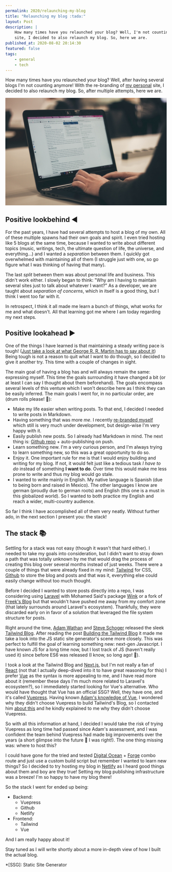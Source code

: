 ```yaml
---
permalink: 2020/relaunching-my-blog
title: "Relaunching my blog :tada:"
layout: Post
description: |
    How many times have you relaunched your blog? Well, I'm not counting anymore! With the re-branding of my personal
    site, I decided to also relaunch my blog. So, here we are.
published_at: 2020-08-02 20:14:30
featured: false
tags:
    - general
    - tech
---
```


How many times have you relaunched your blog? Well, after having several blogs I'm not counting anymore! With the
re-branding of [my personal](https://axel.pardemann.me) site, I decided to also relaunch my blog. So, after multiple
attempts, here we are.

<!-- more -->

![Writing](./writing.jpg)

## Positive lookbehind :arrow_backward:

For the past years, I have had several attempts to host a blog of my own. All of these multiple spawns had their own
goals and spirit. I even tried hosting like 5 blogs at the same time, because I wanted to write about different topics
(music, writings, tech, the ultimate question of life, the universe, and everything...) and I wanted a _separation_
between them. I quickly got overwhelmed with maintaining all of them (I struggle just with one, so go figure what I
was thinking of having that many).

The last _split_ between them was about personal life and business. This didn't work either. I slowly began to think:
"Why am I having to maintain several sites just to talk about whatever I want?" As a developer, we are taught about
_separation of concerns_, which in itself is a good thing, but I think I went too far with it.

In retrospect, I think it all made me learn a bunch of things, what works for me and what doesn't. All that learning
got me where I am today regarding my next steps.

## Positive lookahead :arrow_forward:

One of the things I have learned is that maintaining a steady writing pace is tough! ([Just take a look at what
George R. R. Martin has to say about it](https://georgerrmartin.com/notablog/2020/07/19/writing-2/)) Being tough is not
a reason to quit what I want to do though, so I decided to give it another try. This time with a couple of changes in
sight.

The main goal of having a blog has and will always remain the same: expressing myself. This time the goals surrounding
it have changed a bit (or at least I can say I thought about them beforehand). The goals encompass several levels of
this venture which I won't describe here as I think they can be easily inferred. The main goals I went for, in no
particular order, are (drum rolls please! 🥁):

- Make my life easier when writing posts. To that end, I decided I needed to write posts in Markdown.
- Having something that was more _me_. I recently [re-branded myself](https://axel.pardemann.me) which still is
very much under development, but design-wise I'm very happy with it.
- Easily publish new posts. So I already had Markdown in mind. The next thing is:
[Github repo](https://github.com/axelitus/axel.pardemann.blog) + auto-publishing on push.
- Learn something new. I'm a very curious person, and I'm always trying to learn something new, so this was a great
opportunity to do so.
- Enjoy it. One important rule for me is that I would enjoy building and writing for my blog. If not, it would felt
just like a tedious task _I have to do_ instead of something **I want to do**. Over time this would make me less prone
to write and thus my blog would go stale.
- I wanted to write mainly in English. My native language is Spanish (due to being born and raised in Mexico). The
other languages I know are german (proudly due to german roots) and English (this one is a must in this globalized
world). So I wanted to both practice my English and reach a wider, multi-country audience.

So far I think I have accomplished all of them very neatly. Without further ado, in the next section I present you:
the stack!

## The stack :books:

Settling for a stack was not easy (though it wasn't that hard either). I needed to take my goals into consideration,
but I didn't want to stray down a path that was totally unknown by me that would drag the process of creating this blog
over several months instead of just weeks. There were a couple of things that were already fixed in my mind:
[Tailwind](https://tailwindcss.com) for CSS, [Github](https://github.com) to store the blog and posts and that was it,
everything else could easily change without too much thought.

Before I decided I wanted to store posts directly into a repo, I was considering using [Laravel](https://laravel.com)
with Mohamed Said's package [Wink](https://github.com/themsaid/wink) or a fork of [Freek's Blog](https://freek.dev) but
that wouldn't have pushed me away from my comfort zone (that lately surrounds around Laravel's ecosystem). Thankfully,
they were discarded early on in favor of a solution that leveraged the file system structure for posts.

Right around the time, [Adam Wathan](https://adamwathan.me) and [Steve Schoger](https://www.steveschoger.com) released
the sleek [Tailwind Blog](https://blog.tailwindcss.com). After reading the post
[Building the Tailwind Blog](https://blog.tailwindcss.com/building-the-tailwind-blog) it made me take a look into the
JS static site generator's scene more closely. This was perfect to fulfill the goal of learning something new: next-gen
Javascript. I have known JS for a long time now, but I lost track of JS (haven't really used it) since before ES6 was
released (I know, so long ago! :date:).

I took a look at the Tailwind Blog and [Next.js](https://nextjs.org/), but I'm not really a fan of
[React](https://reactjs.org/) (not that I actually deep-dived into it to have great reasoning for this) I prefer
[Vue](https://vuejs.org) as the syntax is more appealing to me, and I have read more about it (remember these days I'm
much more related to Laravel's ecosystem?), so I immediately started looking for Vue's alternative. Who would have
thought that Vue has an official SSG? Well, they have one, and it's called [Vuepress](https://vuepress.vuejs.org).
Having known [Adam's knowledge of Vue](https://adamwathan.me/advanced-vue-component-design), I wondered why they
didn't choose Vuepress to build Tailwind's Blog, so I contacted him
[about this](https://twitter.com/axelpardemann/status/1279826120506871808) and he kindly explained to me why they
didn't choose Vuepress.

So with all this information at hand, I decided I would take the risk of trying Vuepress as long time had passed since
Adam's assessment, and I was confident the team behind Vuepress had made big improvements over the years (a short
glimpse into the future :crystal_ball: I was right!). The one thing missing was: where to host this?

I could have gone for the tried and tested [Digital Ocean](https://digitalocean.com) +
[Forge](https://forge.laravel.com) combo route and just use a custom build script but remember I wanted to learn
new things? So I decided to try hosting my blog in [Netlify](https://netlify.com) as I heard good things about them
and boy are they true! Setting my blog publishing infrastructure was a breeze! I'm so happy to have my blog there!

So the stack I went for ended up being:

- Backend:
  - Vuepress
  - Github
  - Netlify
- Frontend:
  - Tailwind
  - Vue

And I am really happy about it!

Stay tuned as I will write shortly about a more in-depth view of how I built the actual blog.

<!-- definitions -->

*[SSG]: Static Site Generator
